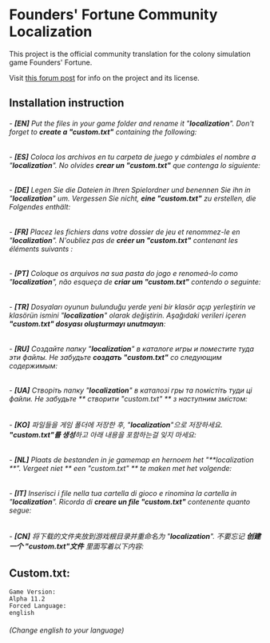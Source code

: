 ﻿# Founders' Fortune Community Localization

This project is the official community translation for the colony simulation game Founders' Fortune.

Visit [this forum post](https://forum.foundersfortune.com/t/how-to-help-translating-founders-fortune/89) for info on the project and its license.

## Installation instruction

###### - **[EN]** Put the files in your game folder and rename it "**localization**". Don't forget to **create a "custom.txt"** containing the following:
###### - **[ES]** Coloca los archivos en tu carpeta de juego y cámbiales el nombre a "**localization**". No olvides **crear un "custom.txt"** que contenga lo siguiente:
###### - **[DE]** Legen Sie die Dateien in Ihren Spielordner und benennen Sie ihn in "**localization**" um. Vergessen Sie nicht, **eine "custom.txt"** zu erstellen, die Folgendes enthält:
###### - **[FR]** Placez les fichiers dans votre dossier de jeu et renommez-le en "**localization**". N'oubliez pas de **créer un "custom.txt"** contenant les éléments suivants :
###### - **[PT]** Coloque os arquivos na sua pasta do jogo e renomeá-lo como "**localization**", não esqueça de **criar um "custom.txt"** contendo o seguinte:
###### - **[TR]** Dosyaları oyunun bulunduğu yerde yeni bir klasör açıp yerleştirin ve klasörün ismini "**localization**" olarak değiştirin. Aşağıdaki verileri içeren **"custom.txt" dosyası oluşturmayı unutmayın**:
###### - **[RU]** Создайте папку "**localization**" в каталоге игры и поместите туда эти файлы. Не забудьте **создать "custom.txt"** со следующим содержимым:
###### - **[UA]** Cтворіть папку "**localization**" в каталозі гры та помістіть туди ці файли. Не забудьте ** створити "custom.txt" ** з наступним змістом:
###### - **[KO]** 파일들을 게임 폴더에 저장한 후, "**localization**"으로 저장하세요. **"custom.txt"를 생성**하고 아래 내용을 포함하는걸 잊지 마세요:
###### - **[NL]** Plaats de bestanden in je gamemap en hernoem het "**localization **". Vergeet niet ** een "custom.txt" ** te maken met het volgende:
###### - **[IT]** Inserisci i file nella tua cartella di gioco e rinomina la cartella in "**localization**". Ricorda di **creare un file "custom.txt"** contenente quanto segue:
###### - **[CN]** 将下载的文件夹放到游戏根目录并重命名为 "**localization**". 不要忘记 **创建一个 "custom.txt"文件** 里面写着以下内容:

## Custom.txt:
```
Game Version:
Alpha 11.2
Forced Language:
english
```
###### _(Change english to your language)_
